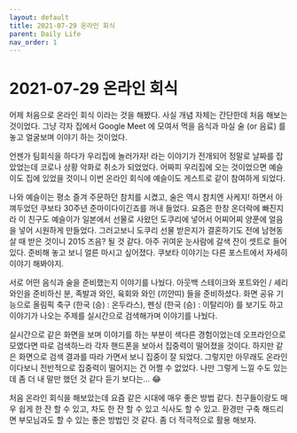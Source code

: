 ```yaml
---
layout: default
title: 2021-07-29 온라인 회식
parent: Daily Life 
nav_order: 1
---
```


# 2021-07-29 온라인 회식
어제 처음으로 온라인 회식 이라는 것을 해봤다. 사실 개념 자체는 간단한데 처음 해보는 것이었다. 그냥 각자 집에서 Google Meet 에 모여서 먹을 음식과 마실 술 (or 음료) 를 놓고 얼굴보며 이야기 하는 것이었다.

언젠가 팀회식을 하다가 우리집에 놀러가자! 라는 이야기가 전개되어 정말로 날짜를 잡았었는데 코로나 상황 악화로 취소가 되었었다. 어짜피 우리집에 오는 것이었으면 예슬이도 집에 있었을 것이니 이번 온라인 회식에 예슬이도 게스트로 같이 참여하게 되었다.

나와 예슬이는 평소 즐겨 주문하던 참치를 시켰고, 술은 역시 참치엔 사케지! 하면서 아껴두었던 쿠보타 30주년 준마이다이긴죠를 꺼내 들었다. 요즘은 한창 온더락에 빠진지라 이  친구도 예슬이가 일본에서 선물로 사왔던 도쿠리에 넣어서 어찌어찌 양푼에 얼음을 넣어 시원하게 만들었다. 그러고보니 도쿠리 선물 받은지가 결혼하기도 전에 남현동 살 때 받은 것이니 2015 즈음? 될 것 같다. 아주 귀여운 눈사람에 갈색 잔이 셋트로 들어있다. 준비해 놓고 보니 얼른 마시고 싶어졌다. 쿠보타 이야기는 다른 포스트에서 자세히 이야기 해봐야지.

서로 어떤 음식과 술을 준비했는지 이야기를 나눴다. 아웃백 스테이크와 포트와인 / 셰리와인을 준비하신 분, 족발과 와인, 육회와 와인 (끼안띠) 들을 준비하셨다.
화면 공유 기능으로 올림픽 축구 (한국 (승) : 온두라스), 펜싱 (한국 (승) : 이탈리아) 를 보기도 하고 이야기가 나오는 주제를 실시간으로 검색해가며 이야기를 나눴다.

실시간으로 같은 화면을 보며 이야기를 하는 부분이 색다른 경험이었는데 오프라인으로 모였다면 따로 검색하느라 각자 핸드폰을 보아서 집중력이 떨어졌을 것이다. 하지만 같은 화면으로 검색 결과를 따라 가면서 보니 집중이 잘 되었다.
그렇지만 아무래도 온라인 이다보니 전반적으로 집중력이 떨어지는 건 어쩔 수 없었다. 나만 그렇게 느낄 수도 있는데 좀 더 내 말만 했던 것 같다 듣기 보다는… 😂

처음 온라인 회식을 해보았는데 요즘 같은 시대에 매우 좋은 방법 같다. 
친구들이랑도 매우 쉽게 한 잔 할 수 있고, 차도 한 잔 할 수 있고 식사도 할 수 있고.
환경만 구축 해드리면 부모님과도 할 수 있는 좋은 방법인 것 같다.
좀 더 적극적으로 활용 해보자.

